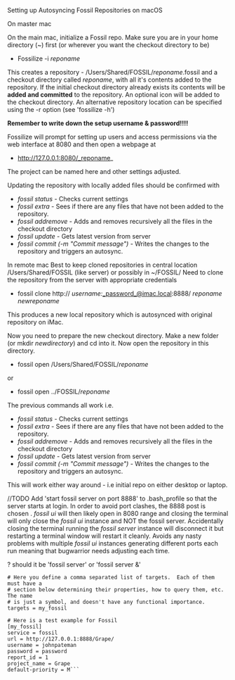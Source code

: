 Setting up Autosyncing Fossil Repositories on macOS


On master mac

On the main mac, initialize a Fossil repo. Make sure you are in your home directory (~) first (or wherever you want the checkout directory to be)

* Fossilize -i _reponame_


This creates a repository - /Users/Shared/FOSSIL/_reponame_.fossil
and a checkout directory called _reponame_, with all it's contents added to the repository. If the initial checkout directory already exists
its contents will be **added and committed** to the repository. An optional icon will be added to the checkout directory.
An alternative repository location can be specified using the -r option (see 'fossilize -h')

**Remember to write down the setup username & password!!!!**


Fossilize will prompt for setting up users and access permissions via the web interface at 8080 and then open a webpage at
* http://127.0.0.1:8080/_reponame_

The project can be named here and other settings adjusted.

Updating the repository with locally added files should be confirmed with

* _fossil status_ - Checks current settings
* _fossil extra_ - Sees if there are any files that have not been added to the repository.
* _fossil addremove_ - Adds and removes recursively all the files in the checkout directory
* _fossil update_ - Gets latest version from server
* _fossil commit (-m "Commit message")_ - Writes the changes to the repository and triggers an autosync.


In remote mac
<h>
Best to keep cloned repositories in central location /Users/Shared/FOSSIL (like server) or possibly in ~/FOSSIL/
Need to clone the repository from the server with appropriate credentials

   * fossil clone http:// _username_*:*_password_@imac.local:8888/ _reponame_ _newreponame_


 This produces a new local repository which is autosynced with original repository on iMac.

Now you need to prepare the new checkout directory. Make a new folder (or mkdir _newdirectory_) and cd into it.
Now open the repository in this directory.

* fossil open /Users/Shared/FOSSIL/_reponame_

or

* fossil open ../FOSSIL/_reponame_

The previous commands all work i.e.

* _fossil status_ - Checks current settings
* _fossil extra_ - Sees if there are any files that have not been added to the repository.
* _fossil addremove_ - Adds and removes recursively all the files in the checkout directory
* _fossil update_ - Gets latest version from server
* _fossil commit (-m "Commit message")_ - Writes the changes to the repository and triggers an autosync.



This will work either way around - i.e initial repo on either desktop or laptop.

//TODO Add 'start fossil server on port 8888' to .bash_profile so that the server starts at login. In order to avoid port clashes, the 8888 post is chosen
. _fossil ui_ will then likely open in 8080 range and closing the terminal will only close the _fossil ui_ instance and NOT the fossil server. Accidentally closing the terminal running the _fossil server_ instance will disconnect it but restarting a terminal window will restart it cleanly. Avoids any nasty problems with multiple _fossil ui_ instances generating different ports each run meaning that bugwarrior needs adjusting each time.


? should it be 'fossil server' or 'fossil server &'

```[general]
# Here you define a comma separated list of targets.  Each of them must have a
# section below determining their properties, how to query them, etc.  The name
# is just a symbol, and doesn't have any functional importance.
targets = my_fossil

# Here is a test example for Fossil
[my_fossil]
service = fossil
url = http://127.0.0.1:8888/Grape/
username = johnpateman
password = password
report_id = 1
project_name = Grape
default-priority = M```
